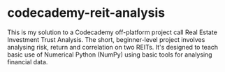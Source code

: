 # codecademy-reit-analysis
This is my solution to a Codecademy off-platform project call Real Estate Investment Trust Analysis.
The short, beginner-level project involves analysing risk, return and correlation on two REITs.
It's designed to teach basic use of Numerical Python (NumPy) using basic tools for analysing financial data.
